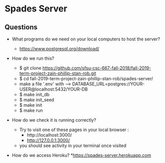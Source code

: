 # Spades Server

## Questions
  * What programs do we need on your local computers to host the server? 
      * https://www.postgresql.org/download/
      
  * How do we run this? 
      * $ git clone https://github.com/sfsu-csc-667-fall-2018/fall-2019-term-project-zain-phillip-stan-rob.git
      * $ cd fall-2019-term-project-zain-phillip-stan-rob/spades-server/
      * make a file '.env' with --> DATABASE_URL=postgres://YOUR-USER@localhost:5432/YOUR-DB
      * $ make init_db
      * $ make init_seed
      * $ make init
      * $ make run
      
  * How do we check it is running correctly?
      * Try to visit one of these pages in your local browser :
          * http://localhost:3000/
          * http://127.0.0.1:3000/
      * you should see activity in your terminal once visited

  * How do we access Heroku?
      *https://spades-server.herokuapp.com

